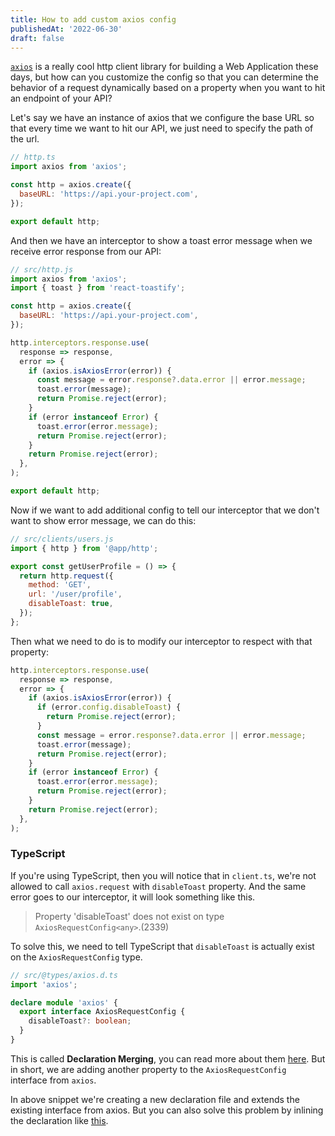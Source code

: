 ```yaml
---
title: How to add custom axios config
publishedAt: '2022-06-30'
draft: false
---
```


[`axios`](https://axios-http.com) is a really cool http client library for building a Web Application these days, but how can you customize the config so that you can determine the behavior of a request dynamically based on a property when you want to hit an endpoint of your API?

Let's say we have an instance of axios that we configure the base URL so that every time we want to hit our API, we just need to specify the path of the url.

```js
// http.ts
import axios from 'axios';

const http = axios.create({
  baseURL: 'https://api.your-project.com',
});

export default http;
```

And then we have an interceptor to show a toast error message when we receive error response from our API:

```js
// src/http.js
import axios from 'axios';
import { toast } from 'react-toastify';

const http = axios.create({
  baseURL: 'https://api.your-project.com',
});

http.interceptors.response.use(
  response => response,
  error => {
    if (axios.isAxiosError(error)) {
      const message = error.response?.data.error || error.message;
      toast.error(message);
      return Promise.reject(error);
    }
    if (error instanceof Error) {
      toast.error(error.message);
      return Promise.reject(error);
    }
    return Promise.reject(error);
  },
);

export default http;
```

Now if we want to add additional config to tell our interceptor that we don't want to show error message, we can do this:

```js
// src/clients/users.js
import { http } from '@app/http';

export const getUserProfile = () => {
  return http.request({
    method: 'GET',
    url: '/user/profile',
    disableToast: true,
  });
};
```

Then what we need to do is to modify our interceptor to respect with that property:

```js
http.interceptors.response.use(
  response => response,
  error => {
    if (axios.isAxiosError(error)) {
      if (error.config.disableToast) {
        return Promise.reject(error);
      }
      const message = error.response?.data.error || error.message;
      toast.error(message);
      return Promise.reject(error);
    }
    if (error instanceof Error) {
      toast.error(error.message);
      return Promise.reject(error);
    }
    return Promise.reject(error);
  },
);
```

### TypeScript

If you're using TypeScript, then you will notice that in `client.ts`, we're not allowed to call `axios.request` with `disableToast` property. And the same error goes to our interceptor, it will look something like this.

> Property 'disableToast' does not exist on type `AxiosRequestConfig<any>`.(2339)

To solve this, we need to tell TypeScript that `disableToast` is actually exist on the `AxiosRequestConfig` type.

```ts
// src/@types/axios.d.ts
import 'axios';

declare module 'axios' {
  export interface AxiosRequestConfig {
    disableToast?: boolean;
  }
}
```

This is called **Declaration Merging**, you can read more about them [here](https://www.typescriptlang.org/docs/handbook/declaration-merging.html). But in short, we are adding another property to the `AxiosRequestConfig` interface from `axios`.

In above snippet we're creating a new declaration file and extends the existing interface from axios. But you can also solve this problem by inlining the declaration like [this](https://www.typescriptlang.org/play?#code/JYWwDg9gTgLgBAQwB7AgZzgMyhEcDkyqa+A3AFCiSxwDecMECa8AvljnvlAKYIDGMALSNmMYJgCeZcuQAmPfgBsEvOCAhyArkp4Ei6fHXJxTcHkmrxgAOxg8omAXoCCKdACUeARy08WAMIQNpjAAObGZlFwaAAWEADuACpMLAD8AFxwAEYQELoINhRRrOSl5PzBLHCxMDBgcAC8iO5oAHT8vAj2ABS0JmbZzDwAqh4AMln4tfVoGQD08whgwG2SEFpQQmA4AFaKMB24+AA0ZQCUFOQzYG229lD8PGCMUO28aJA2aDxtWj89AamD5fH5NAB8cBBVR4ZyiDhwUAhkWipgkcB6BnawDQbmIAFEoIiegjoOdzijUVF0T0AISkqBHELhNpxRIpMQU-pUnlQngwTY2OAABU4ON+vH2ghJRLJxV5plKCtMlW+8Dk3QQTXMssZ0O+PDSbQ1MC1zDoOsRWRYUFsEVY8oVquqIH8aAQYT0zRNCDaDLgAB8A5boG1XWh3Z7HbzRCw-bqeuHIzxLkDebwBVAhaLcOK2pKDjLEameUqqTT-bYWIUnhBMHBCcXKTHUocGUXQ0mPSnozyM4KRWKfvmeFKYB2oCWqWXUf2s4Pc8OC9KGVPFWdU7ILFY4M74J6YCMflAc6FdNqehTGpDuWY50KbiPfP5x7fUa6YPE5FMAOL4pKnGmUSbEoUzzP8DjzDsdbALogE8myyStlkThKD8cJmKwqYOluljQOqPBODo8A3KQQA).
